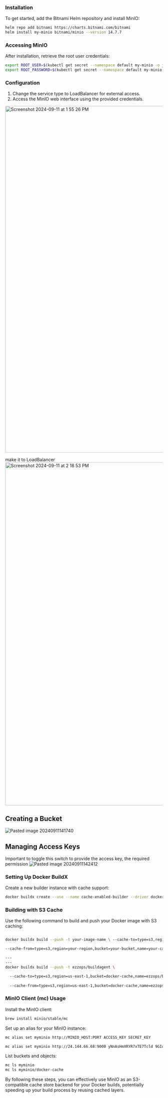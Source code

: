 
### Installation

To get started, add the Bitnami Helm repository and install MinIO:

```bash
helm repo add bitnami https://charts.bitnami.com/bitnami
helm install my-minio bitnami/minio --version 14.7.7
```

### Accessing MinIO

After installation, retrieve the root user credentials:

```bash
export ROOT_USER=$(kubectl get secret --namespace default my-minio -o jsonpath="{.data.root-user}" | base64 -d)
export ROOT_PASSWORD=$(kubectl get secret --namespace default my-minio -o jsonpath="{.data.root-password}" | base64 -d)
```

### Configuration

1. Change the service type to LoadBalancer for external access.
2. Access the MinIO web interface using the provided credentials.

<img width="1105" alt="Screenshot 2024-09-11 at 1 55 26 PM" src="https://github.com/user-attachments/assets/6faddb9c-e16b-468c-9804-37f5272f6ca2">

make it to LoadBalancer
<img width="1094" alt="Screenshot 2024-09-11 at 2 18 53 PM" src="https://github.com/user-attachments/assets/a9f2fdaa-ce14-463c-9889-d9e907700470">



## Creating a Bucket

![Pasted image 20240911141740](https://github.com/user-attachments/assets/49b29a69-8bc4-4828-9fb4-f7519b4b0692)
## Managing Access Keys

Important to toggle this switch to provide the access key, the required permission
![Pasted image 20240911142412](https://github.com/user-attachments/assets/76887f61-24a0-421d-acea-3c390fda005a)



### Setting Up Docker BuildX

Create a new builder instance with cache support:

```bash
docker buildx create --use --name cache-enabled-builder --driver docker-container
```

### Building with S3 Cache

Use the following command to build and push your Docker image with S3 caching:

```bash

docker buildx build --push -t your-image-name \ --cache-to=type=s3,region=your-region,bucket=your-bucket,name=your-cache-name,endpoint_url=http://MINIO_HOST:PORT,access_key_id=YOUR_ACCESS_KEY,secret_access_key=YOUR_SECRET_KEY \ 

--cache-from=type=s3,region=your-region,bucket=your-bucket,name=your-cache-name,endpoint_url=http://MINIO_HOST:PORT,access_key_id=YOUR_ACCESS_KEY,secret_access_key=YOUR_SECRET_KEY .

---
---
docker buildx build --push -t ezzops/buildagent \

  --cache-to=type=s3,region=us-east-1,bucket=docker-cache,name=ezzops/buildagent,endpoint_url=http://24.144.66.68:9000,access_key_id=P9VUz0ZQnleg6FPNqVB6,secret_access_key=LcE5IoIw2BpGT4imlgdy71v1Uiw6pFNyuoQbCWfw \
  
  --cache-from=type=s3,region=us-east-1,bucket=docker-cache,name=ezzops/buildagent,endpoint_url=http://24.144.66.68:9000,access_key_id=P9VUz0ZQnleg6FPNqVB6,secret_access_key=LcE5IoIw2BpGT4imlgdy71v1Uiw6pFNyuoQbCWfw .
```

### MinIO Client (mc) Usage 

Install the MinIO client:

```bash
brew install minio/stable/mc
```

Set up an alias for your MinIO instance:

```bash
mc alias set myminio http://MINIO_HOST:PORT ACCESS_KEY SECRET_KEY

mc alias set myminio http://24.144.66.68:9000 yNnAsHmXRYR7xTE7Tcld 9GIoOhLNlb6hfWyw36lFvCd1xdA6EujAKh22SLTx
```

List buckets and objects:

```bash
mc ls myminio
mc ls myminio/docker-cache
```

By following these steps, you can effectively use MinIO as an S3-compatible cache store backend for your Docker builds, potentially speeding up your build process by reusing cached layers.
